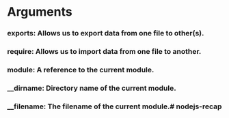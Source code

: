 # Arguments

### exports: Allows us to export data from one file to other(s).

### require: Allows us to import data from one file to another.

### module: A reference to the current module.

### \_\_dirname: Directory name of the current module.

### \_\_filename: The filename of the current module.#   n o d e j s - r e c a p  
 